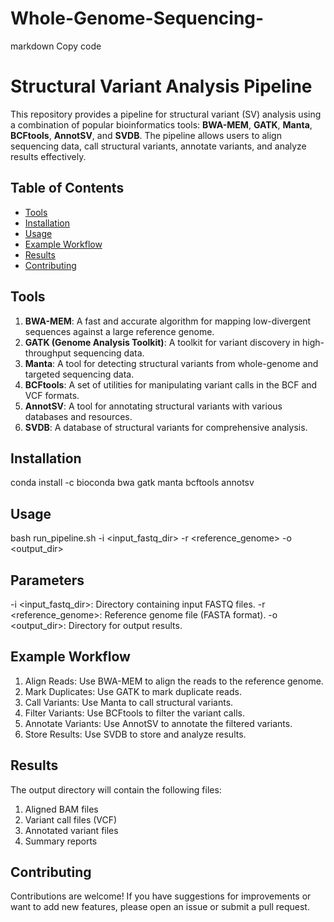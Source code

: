 # Whole-Genome-Sequencing-
markdown
Copy code
# Structural Variant Analysis Pipeline

This repository provides a pipeline for structural variant (SV) analysis using a combination of popular bioinformatics tools: **BWA-MEM**, **GATK**, **Manta**, **BCFtools**, **AnnotSV**, and **SVDB**. The pipeline allows users to align sequencing data, call structural variants, annotate variants, and analyze results effectively.

## Table of Contents

- [Tools](#tools)
- [Installation](#installation)
- [Usage](#usage)
- [Example Workflow](#example-workflow)
- [Results](#results)
- [Contributing](#contributing)
  
## Tools

1. **BWA-MEM**: A fast and accurate algorithm for mapping low-divergent sequences against a large reference genome.
2. **GATK (Genome Analysis Toolkit)**: A toolkit for variant discovery in high-throughput sequencing data.
3. **Manta**: A tool for detecting structural variants from whole-genome and targeted sequencing data.
4. **BCFtools**: A set of utilities for manipulating variant calls in the BCF and VCF formats.
5. **AnnotSV**: A tool for annotating structural variants with various databases and resources.
6. **SVDB**: A database of structural variants for comprehensive analysis.

## Installation

conda install -c bioconda bwa gatk manta bcftools annotsv

## Usage

bash run_pipeline.sh -i <input_fastq_dir> -r <reference_genome> -o <output_dir>

## Parameters 

-i <input_fastq_dir>: Directory containing input FASTQ files.
-r <reference_genome>: Reference genome file (FASTA format).
-o <output_dir>: Directory for output results.

## Example Workflow 

1. Align Reads: Use BWA-MEM to align the reads to the reference genome.
2. Mark Duplicates: Use GATK to mark duplicate reads.
3. Call Variants: Use Manta to call structural variants.
4. Filter Variants: Use BCFtools to filter the variant calls.
5. Annotate Variants: Use AnnotSV to annotate the filtered variants.
6. Store Results: Use SVDB to store and analyze results.

## Results 

The output directory will contain the following files:
1. Aligned BAM files
2. Variant call files (VCF)
3. Annotated variant files
4. Summary reports

## Contributing

Contributions are welcome! If you have suggestions for improvements or want to add new features, please open an issue or submit a pull request.
